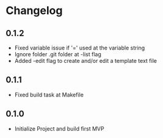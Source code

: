 # Changelog

## 0.1.2
- Fixed variable issue if '=' used at the variable string
- Ignore folder .git folder at -list flag
- Added -edit flag to create and/or edit a template text file

## 0.1.1
- Fixed build task at Makefile

## 0.1.0
- Initialize Project and build first MVP
